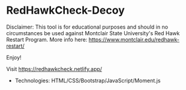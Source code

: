 # RedHawkCheck-Decoy

Disclaimer: This tool is for educational purposes and should in no circumstances be used against Montclair State University's Red Hawk Restart Program.
More info here: https://www.montclair.edu/redhawk-restart/

Enjoy!

Visit https://redhawkcheck.netlify.app/
- Technologies: HTML/CSS/Bootstrap/JavaScript/Moment.js
